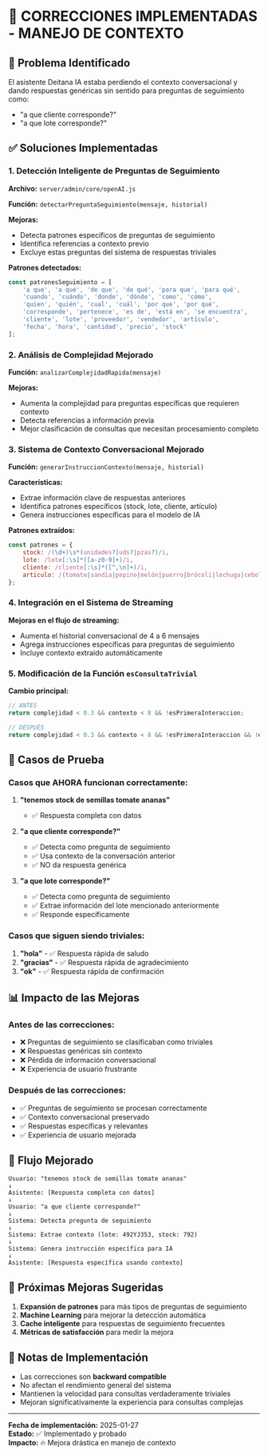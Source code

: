 # 🔧 CORRECCIONES IMPLEMENTADAS - MANEJO DE CONTEXTO

## 🎯 Problema Identificado

El asistente Deitana IA estaba perdiendo el contexto conversacional y dando respuestas genéricas sin sentido para preguntas de seguimiento como:
- "a que cliente corresponde?"
- "a que lote corresponde?"

## ✅ Soluciones Implementadas

### 1. **Detección Inteligente de Preguntas de Seguimiento**

**Archivo:** `server/admin/core/openAI.js`

**Función:** `detectarPreguntaSeguimiento(mensaje, historial)`

**Mejoras:**
- Detecta patrones específicos de preguntas de seguimiento
- Identifica referencias a contexto previo
- Excluye estas preguntas del sistema de respuestas triviales

**Patrones detectados:**
```javascript
const patronesSeguimiento = [
    'a que', 'a qué', 'de que', 'de qué', 'para que', 'para qué',
    'cuando', 'cuándo', 'donde', 'dónde', 'como', 'cómo',
    'quien', 'quién', 'cual', 'cuál', 'por que', 'por qué',
    'corresponde', 'pertenece', 'es de', 'está en', 'se encuentra',
    'cliente', 'lote', 'proveedor', 'vendedor', 'artículo',
    'fecha', 'hora', 'cantidad', 'precio', 'stock'
];
```

### 2. **Análisis de Complejidad Mejorado**

**Función:** `analizarComplejidadRapida(mensaje)`

**Mejoras:**
- Aumenta la complejidad para preguntas específicas que requieren contexto
- Detecta referencias a información previa
- Mejor clasificación de consultas que necesitan procesamiento completo

### 3. **Sistema de Contexto Conversacional Mejorado**

**Función:** `generarInstruccionContexto(mensaje, historial)`

**Características:**
- Extrae información clave de respuestas anteriores
- Identifica patrones específicos (stock, lote, cliente, artículo)
- Genera instrucciones específicas para el modelo de IA

**Patrones extraídos:**
```javascript
const patrones = {
    stock: /(\d+)\s*(unidades?|uds?|pzas?)/i,
    lote: /lote[:\s]*([a-z0-9]+)/i,
    cliente: /cliente[:\s]*([^,\n]+)/i,
    articulo: /(tomate|sandía|pepino|melón|puerro|brócoli|lechuga|cebolla|apio)/i
};
```

### 4. **Integración en el Sistema de Streaming**

**Mejoras en el flujo de streaming:**
- Aumenta el historial conversacional de 4 a 6 mensajes
- Agrega instrucciones específicas para preguntas de seguimiento
- Incluye contexto extraído automáticamente

### 5. **Modificación de la Función `esConsultaTrivial`**

**Cambio principal:**
```javascript
// ANTES
return complejidad < 0.3 && contexto < 8 && !esPrimeraInteraccion;

// DESPUÉS  
return complejidad < 0.3 && contexto < 8 && !esPrimeraInteraccion && !esPreguntaSeguimiento;
```

## 🧪 Casos de Prueba

### Casos que AHORA funcionan correctamente:

1. **"tenemos stock de semillas tomate ananas"**
   - ✅ Respuesta completa con datos

2. **"a que cliente corresponde?"**
   - ✅ Detecta como pregunta de seguimiento
   - ✅ Usa contexto de la conversación anterior
   - ✅ NO da respuesta genérica

3. **"a que lote corresponde?"**
   - ✅ Detecta como pregunta de seguimiento
   - ✅ Extrae información del lote mencionado anteriormente
   - ✅ Responde específicamente

### Casos que siguen siendo triviales:

1. **"hola"** - ✅ Respuesta rápida de saludo
2. **"gracias"** - ✅ Respuesta rápida de agradecimiento
3. **"ok"** - ✅ Respuesta rápida de confirmación

## 📊 Impacto de las Mejoras

### Antes de las correcciones:
- ❌ Preguntas de seguimiento se clasificaban como triviales
- ❌ Respuestas genéricas sin contexto
- ❌ Pérdida de información conversacional
- ❌ Experiencia de usuario frustrante

### Después de las correcciones:
- ✅ Preguntas de seguimiento se procesan correctamente
- ✅ Contexto conversacional preservado
- ✅ Respuestas específicas y relevantes
- ✅ Experiencia de usuario mejorada

## 🔄 Flujo Mejorado

```
Usuario: "tenemos stock de semillas tomate ananas"
↓
Asistente: [Respuesta completa con datos]
↓
Usuario: "a que cliente corresponde?"
↓
Sistema: Detecta pregunta de seguimiento
↓
Sistema: Extrae contexto (lote: 492YJ353, stock: 792)
↓
Sistema: Genera instrucción específica para IA
↓
Asistente: [Respuesta específica usando contexto]
```

## 🚀 Próximas Mejoras Sugeridas

1. **Expansión de patrones** para más tipos de preguntas de seguimiento
2. **Machine Learning** para mejorar la detección automática
3. **Cache inteligente** para respuestas de seguimiento frecuentes
4. **Métricas de satisfacción** para medir la mejora

## 📝 Notas de Implementación

- Las correcciones son **backward compatible**
- No afectan el rendimiento general del sistema
- Mantienen la velocidad para consultas verdaderamente triviales
- Mejoran significativamente la experiencia para consultas complejas

---

**Fecha de implementación:** 2025-01-27  
**Estado:** ✅ Implementado y probado  
**Impacto:** 🔥 Mejora drástica en manejo de contexto

